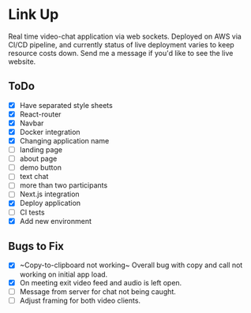 # Link Up

Real time video-chat application via web sockets. Deployed on AWS via CI/CD pipeline, and currently status of live deployment varies to keep resource costs down. Send me a message if you'd like to see the live website.

## ToDo

-   [x] Have separated style sheets
-   [x] React-router
-   [x] Navbar
-   [x] Docker integration
-   [x] Changing application name
-   [ ] landing page
-   [ ] about page
-   [ ] demo button
-   [ ] text chat
-   [ ] more than two participants
-   [ ] Next.js integration
-   [x] Deploy application
-   [ ] CI tests
-   [x] Add new environment

## Bugs to Fix

-   [x] ~Copy-to-clipboard not working~ Overall bug with copy and call not working on initial app load.
-   [x] On meeting exit video feed and audio is left open.
-   [ ] Message from server for chat not being caught.
-   [ ] Adjust framing for both video clients.
